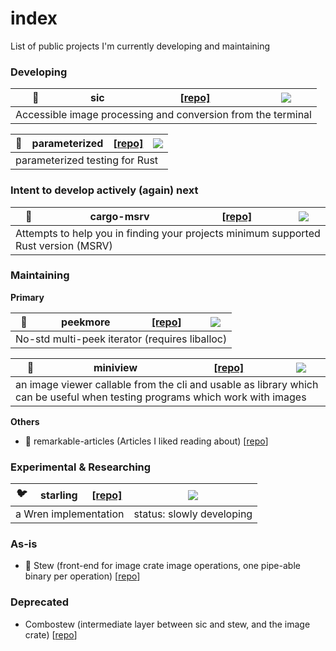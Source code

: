 <!-- This index is mainly for me <3 -->
# index
List of public projects I'm currently developing and maintaining

### Developing

<table><thead><tr>
  <th>🦜</th>
  <th>sic</th>
  <th> <a href="https://github.com/foresterre/sic">[repo]</a> </th>
  <th> <img src="https://img.shields.io/github/last-commit/foresterre/sic?logo=rust&style=flat-square"/> </th>
</tr></thead><tbody><tr>
  <td colspan=4>Accessible image processing and conversion from the terminal</td>
</tr></tbody></table>

<table><thead><tr>
  <th>🐑</th>
  <th>parameterized</th>
  <th> <a href="https://github.com/foresterre/parameterized">[repo]</a> </th>
  <th> <img src="https://img.shields.io/github/last-commit/foresterre/parameterized?logo=rust&style=flat-square"/> </th>
</tr></thead><tbody><tr>
  <td colspan=4>parameterized testing for Rust</td>
</tr></tbody></table>

### Intent to develop actively (again) next

<table><thead><tr>
  <th>🦀</th>
  <th>cargo-msrv</th>
  <th> <a href="https://github.com/foresterre/cargo-msrv">[repo]</a> </th>
  <th> <img src="https://img.shields.io/github/last-commit/foresterre/cargo-msrv?logo=rust&style=flat-square"/> </th>
</tr></thead><tbody><tr>
  <td colspan=4>Attempts to help you in finding your projects minimum supported Rust version (MSRV)</td>
</tr></tbody></table>

### Maintaining

**Primary**

<table><thead><tr>
  <th>👀</th>
  <th>peekmore</th>
  <th> <a href="https://github.com/foresterre/peekmore">[repo]</a> </th>
  <th> <img src="https://img.shields.io/github/last-commit/foresterre/peekmore?logo=rust&style=flat-square"/> </th>
</tr></thead><tbody><tr>
  <td colspan=4>No-std multi-peek iterator (requires liballoc) </td>
</tr></tbody></table>

<table><thead><tr>
  <th>🏮</th>
  <th>miniview</th>
  <th> <a href="https://github.com/foresterre/miniview">[repo]</a> </th>
  <th> <img src="https://img.shields.io/github/last-commit/foresterre/miniview?logo=rust&style=flat-square"/> </th>
</tr></thead><tbody><tr>
  <td colspan=4>an image viewer callable from the cli and usable as library which can be useful when testing programs which work with images</td>
</tr></tbody></table>

**Others**

* 📖 remarkable-articles (Articles I liked reading about) [[repo](https://github.com/foresterre/remarkable-articles)]



### Experimental & Researching

<table><thead><tr>
  <th>🐦</th>
  <th>starling</th>
  <th> <a href="https://github.com/foresterre/starling">[repo]</a> </th>
  <th> <img src="https://img.shields.io/github/last-commit/foresterre/starling?logo=rust&style=flat-square"/> </th>
</tr></thead><tbody><tr>
  <td colspan=3>a Wren implementation</td>
  <td>status: slowly developing</td>
</tr></tbody></table>

### As-is

* 🍲 Stew (front-end for image crate image operations, one pipe-able binary per operation) [[repo](https://github.com/foresterre/stew)]

### Deprecated

* Combostew (intermediate layer between sic and stew, and the image crate) [[repo](https://github.com/foresterre/combostew)]



<!-- maintenance status inspirational naming: https://doc.rust-lang.org/cargo/reference/manifest.html#the-badges-section 
actively-developed => developing
... => intent to develop actively next
passively-maintained => maintaining
experimental
as-is
deprecated

-->
